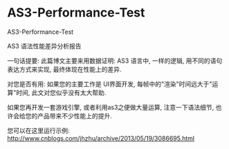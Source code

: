 AS3-Performance-Test
====================

AS3-Performance-Test


AS3 语法性能差异分析报告


一句话提要:
此篇博文主要来用数据证明: AS3 语言中, 一样的逻辑, 用不同的语句表达方式来实现, 最终体现在性能上的差异. 



对您是否有用:
如果您的主要工作是 UI界面开发, 每帧中的"渲染"时间远大于"运算"时间, 此文对您似乎没有太大帮助.

如果您再开发一套游戏引擎, 或者利用as3之便做大量运算, 注意一下语法细节, 也许会给您的产品带来不少性能上的提升.


您可以在这里运行示例:
http://www.cnblogs.com/jhzhu/archive/2013/05/19/3086695.html

